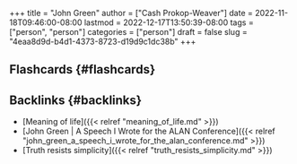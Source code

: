 +++
title = "John Green"
author = ["Cash Prokop-Weaver"]
date = 2022-11-18T09:46:00-08:00
lastmod = 2022-12-17T13:50:39-08:00
tags = ["person", "person"]
categories = ["person"]
draft = false
slug = "4eaa8d9d-b4d1-4373-8723-d19d9c1dc38b"
+++

## Flashcards {#flashcards}


## Backlinks {#backlinks}

-   [Meaning of life]({{< relref "meaning_of_life.md" >}})
-   [John Green | A Speech I Wrote for the ALAN Conference]({{< relref "john_green_a_speech_i_wrote_for_the_alan_conference.md" >}})
-   [Truth resists simplicity]({{< relref "truth_resists_simplicity.md" >}})
